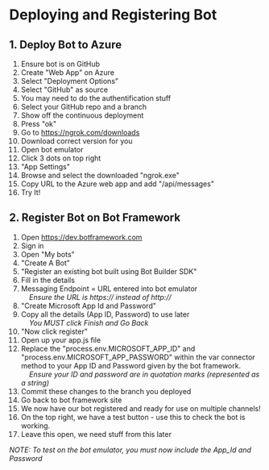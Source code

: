 # Deploying and Registering Bot
## 1. Deploy Bot to Azure
1.  Ensure bot is on GitHub
2.  Create "Web App" on Azure
3.  Select "Deployment Options"
4.  Select "GitHub" as source
5.  You may need to do the authentification stuff
6.  Select your GitHub repo and a branch
7.  Show off the continuous deployment
8.  Press "ok" 
9.  Go to https://ngrok.com/downloads  
10. Download correct version for you  
11. Open bot emulator  
12. Click 3 dots on top right  
13. "App Settings"  
14. Browse and select the downloaded "ngrok.exe"  
15. Copy URL to the Azure web app and add "/api/messages"  
16. Try It!  

## 2. Register Bot on Bot Framework
1.  Open https://dev.botframework.com  
2.  Sign in  
3.  Open "My bots"  
4.  "Create A Bot"  
5.  "Register an existing bot built using Bot Builder SDK"  
6.  Fill in the details  
7.  Messaging Endpoint = URL entered into bot emulator  
		&nbsp;&nbsp;&nbsp;&nbsp;*Ensure the URL is https:// instead of http://*  
8.  "Create Microsoft App Id and Password"  
9.  Copy all the details (App ID, Password) to use later  
		&nbsp;&nbsp;&nbsp;&nbsp;*You MUST click Finish and Go Back*  
10. "Now click register"  
11. Open up your app.js file  
12. Replace the "process.env.MICROSOFT_APP_ID" and "process.env.MICROSOFT_APP_PASSWORD" within the var connector method to your App ID and Password given by the bot framework.  
        &nbsp;&nbsp;&nbsp;&nbsp;*Ensure your ID and password are in quotation marks (represented as a string)*  
13. Commit these changes to the branch you deployed  
14. Go back to bot framework site  
15. We now have our bot registered and ready for use on multiple channels!  
16. On the top right, we have a test button - use this to check the bot is working.  
17. Leave this open, we need stuff from this later  

*NOTE: To test on the bot emulator, you must now include the App_Id and Password*
